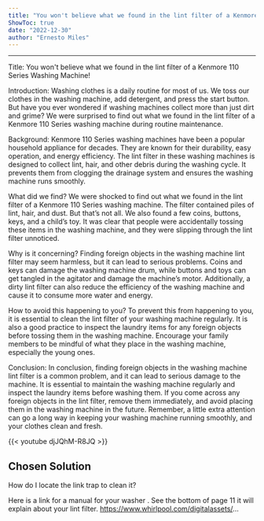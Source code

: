 ```yaml
---
title: "You won't believe what we found in the lint filter of a Kenmore 110 Series Washing Machine!"
ShowToc: true 
date: "2022-12-30"
author: "Ernesto Miles"
---
```

*****
Title: You won't believe what we found in the lint filter of a Kenmore 110 Series Washing Machine!

Introduction:
Washing clothes is a daily routine for most of us. We toss our clothes in the washing machine, add detergent, and press the start button. But have you ever wondered if washing machines collect more than just dirt and grime? We were surprised to find out what we found in the lint filter of a Kenmore 110 Series washing machine during routine maintenance.

Background:
Kenmore 110 Series washing machines have been a popular household appliance for decades. They are known for their durability, easy operation, and energy efficiency. The lint filter in these washing machines is designed to collect lint, hair, and other debris during the washing cycle. It prevents them from clogging the drainage system and ensures the washing machine runs smoothly.

What did we find?
We were shocked to find out what we found in the lint filter of a Kenmore 110 Series washing machine. The filter contained piles of lint, hair, and dust. But that’s not all. We also found a few coins, buttons, keys, and a child’s toy. It was clear that people were accidentally tossing these items in the washing machine, and they were slipping through the lint filter unnoticed.

Why is it concerning?
Finding foreign objects in the washing machine lint filter may seem harmless, but it can lead to serious problems. Coins and keys can damage the washing machine drum, while buttons and toys can get tangled in the agitator and damage the machine’s motor. Additionally, a dirty lint filter can also reduce the efficiency of the washing machine and cause it to consume more water and energy.

How to avoid this happening to you?
To prevent this from happening to you, it is essential to clean the lint filter of your washing machine regularly. It is also a good practice to inspect the laundry items for any foreign objects before tossing them in the washing machine. Encourage your family members to be mindful of what they place in the washing machine, especially the young ones.

Conclusion:
In conclusion, finding foreign objects in the washing machine lint filter is a common problem, and it can lead to serious damage to the machine. It is essential to maintain the washing machine regularly and inspect the laundry items before washing them. If you come across any foreign objects in the lint filter, remove them immediately, and avoid placing them in the washing machine in the future. Remember, a little extra attention can go a long way in keeping your washing machine running smoothly, and your clothes clean and fresh.

{{< youtube djJQhM-R8JQ >}} 



## Chosen Solution
 How do I locate the link trap to clean it?

 Here is a link for a manual for your washer . See the bottom of page 11 it will explain about your lint filter.    https://www.whirlpool.com/digitalassets/...




